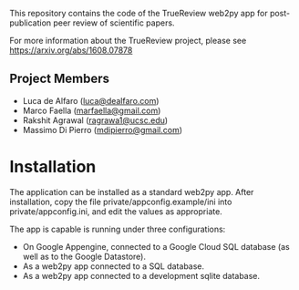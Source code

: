 This repository contains the code of the TrueReview web2py app for post-publication peer review of scientific papers. 

For more information about the TrueReview project, please see https://arxiv.org/abs/1608.07878

## Project Members

- Luca de Alfaro (luca@dealfaro.com)
- Marco Faella (marfaella@gmail.com)
- Rakshit Agrawal (ragrawa1@ucsc.edu)
- Massimo Di Pierro (mdipierro@gmail.com)

# Installation

The application can be installed as a standard web2py app.  After installation, copy the file 
private/appconfig.example/ini into private/appconfig.ini, and edit the values as appropriate. 

The app is capable is running under three configurations:

- On Google Appengine, connected to a Google Cloud SQL database (as well as to the Google Datastore).
- As a web2py app connected to a SQL database.
- As a web2py app connected to a development sqlite database. 

